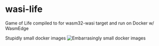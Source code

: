 # wasi-life
Game of Life compiled to for wasm32-wasi target and run on Docker w/ WasmEdge

Stupidly small docker images
![Embarrasingly small docker images](https://i.gyazo.com/de122dacad89253236f4c6a6436c137d.png)

